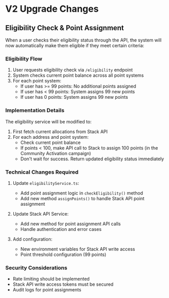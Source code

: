 # V2 Upgrade Changes

## Eligibility Check & Point Assignment

When a user checks their eligibility status through the API, the system will now automatically make them eligible if they meet certain criteria:

### Eligibility Flow
1. User requests eligibility check via `/eligibility` endpoint
2. System checks current point balance across all point systems
3. For each point system:
   - If user has >= 99 points: No additional points assigned
   - If user has < 99 points: System assigns 99 new points
   - If user has 0 points: System assigns 99 new points

### Implementation Details

The eligibility service will be modified to:
1. First fetch current allocations from Stack API
2. For each address and point system:
   - Check current point balance
   - If points < 100, make API call to Stack to assign 100 points (in the Community Activation campaign)
   - Don't wait for success. Return updated eligibility status immediately

### Technical Changes Required

1. Update `eligibilityService.ts`:
   - Add point assignment logic in `checkEligibility()` method
   - Add new method `assignPoints()` to handle Stack API point assignment

2. Update Stack API Service:
   - Add new method for point assignment API calls
   - Handle authentication and error cases

3. Add configuration:
   - New environment variables for Stack API write access
   - Point threshold configuration (99 points)

### Security Considerations

- Rate limiting should be implemented
- Stack API write access tokens must be secured
- Audit logs for point assignments
